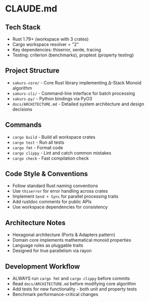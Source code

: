 # CLAUDE.md

## Tech Stack
- Rust 1.79+ (workspace with 3 crates)
- Cargo workspace resolver = "2"
- Key dependencies: thiserror, serde, tracing
- Testing: criterion (benchmarks), proptest (property testing)

## Project Structure
- `sakurs-core/` - Core Rust library implementing Δ-Stack Monoid algorithm
- `sakurs-cli/` - Command-line interface for batch processing  
- `sakurs-py/` - Python bindings via PyO3
- `docs/ARCHITECTURE.md` - Detailed system architecture and design decisions

## Commands
- `cargo build` - Build all workspace crates
- `cargo test` - Run all tests
- `cargo fmt` - Format code
- `cargo clippy` - Lint and catch common mistakes
- `cargo check` - Fast compilation check

## Code Style & Conventions
- Follow standard Rust naming conventions
- Use `thiserror` for error handling across crates
- Implement `Send + Sync` for parallel processing traits
- Add rustdoc comments for public APIs
- Use workspace dependencies for consistency

## Architecture Notes
- Hexagonal architecture (Ports & Adapters pattern)
- Domain core implements mathematical monoid properties
- Language rules as pluggable traits
- Designed for true parallelism via rayon

## Development Workflow
- ALWAYS run `cargo fmt` and `cargo clippy` before commits
- Read `docs/ARCHITECTURE.md` before modifying core algorithm
- Add tests for new functionality - both unit and property tests
- Benchmark performance-critical changes